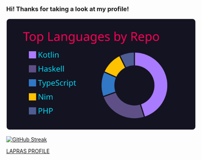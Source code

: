 ### Hi! Thanks for taking a look at my profile!
[![](https://raw.githubusercontent.com/sanao1006/sanao1006/master/profile-summary-card-output/2077/1-repos-per-language.svg)](https://github.com/vn7n24fzkq/github-profile-summary-cards)   

[![GitHub Streak](https://streak-stats.demolab.com/?user=sanao1006&theme=dark)](https://git.io/streak-stats)

[LAPRAS PROFILE](https://lapras.com/public/sanao1006)

